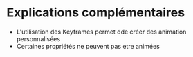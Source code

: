 # Explications complémentaires
* L'utilisation des Keyframes permet dde créer des animation personnalisées
* Certaines propriétés ne peuvent pas etre animées